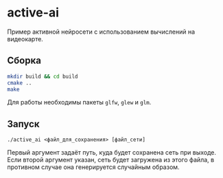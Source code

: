 # active-ai
Пример активной нейросети с использованием вычислений на видеокарте.

## Сборка

```bash
mkdir build && cd build
cmake ..
make
```

Для работы необходимы пакеты `glfw`, `glew` и `glm`.

## Запуск

```
./active_ai <файл_для_сохранения> [файл_сети]
```
Первый аргумент задаёт путь, куда будет сохранена сеть при выходе.
Если второй аргумент указан, сеть будет загружена из этого файла,
в противном случае она генерируется случайным образом.
